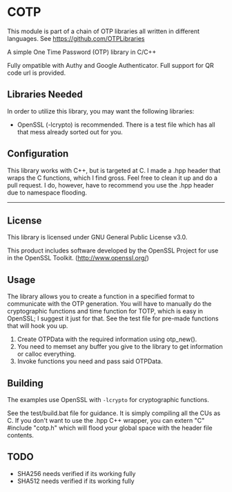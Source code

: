 # COTP

This module is part of a chain of OTP libraries all written in different languages. See https://github.com/OTPLibraries

A simple One Time Password (OTP) library in C/C++

Fully ompatible with Authy and Google Authenticator. Full support for QR code url is provided.


## Libraries Needed

In order to utilize this library, you may want the following libraries:
* OpenSSL (-lcrypto) is recommended. There is a test file which has all that mess already sorted out for you.


## Configuration

This library works with C++, but is targeted at C. I made a .hpp header that wraps the C functions, which I find gross. Feel free to clean it up and do a pull request. I do, however, have to recommend you use the .hpp header due to namespace flooding.

_____________

## License

This library is licensed under GNU General Public License v3.0.

This product includes software developed by the OpenSSL Project for use in the OpenSSL Toolkit. (http://www.openssl.org/)


## Usage

The library allows you to create a function in a specified format to communicate with the OTP generation. You will have to manually do the cryptographic functions and time function for TOTP, which is easy in OpenSSL; I suggest it just for that. See the test file for pre-made functions that will hook you up.

1. Create OTPData with the required information using otp_new().
2. You need to memset any buffer you give to the library to get information or calloc everything.
3. Invoke functions you need and pass said OTPData.

## Building

The examples use OpenSSL with `-lcrypto` for cryptographic functions.

See the test/build.bat file for guidance. It is simply compiling all the CUs as C. If you don't want to use the .hpp C++ wrapper, you can extern "C" #include "cotp.h" which will flood your global space with the header file contents.

## TODO

* SHA256 needs verified if its working fully
* SHA512 needs verified if its working fully
